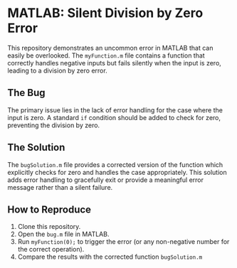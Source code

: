 # MATLAB: Silent Division by Zero Error

This repository demonstrates an uncommon error in MATLAB that can easily be overlooked. The `myFunction.m` file contains a function that correctly handles negative inputs but fails silently when the input is zero, leading to a division by zero error.

## The Bug

The primary issue lies in the lack of error handling for the case where the input is zero.  A standard `if` condition should be added to check for zero, preventing the division by zero.

## The Solution

The `bugSolution.m` file provides a corrected version of the function which explicitly checks for zero and handles the case appropriately.  This solution adds error handling to gracefully exit or provide a meaningful error message rather than a silent failure.

## How to Reproduce

1. Clone this repository.
2. Open the `bug.m` file in MATLAB.
3. Run `myFunction(0);` to trigger the error (or any non-negative number for the correct operation). 
4. Compare the results with the corrected function `bugSolution.m`